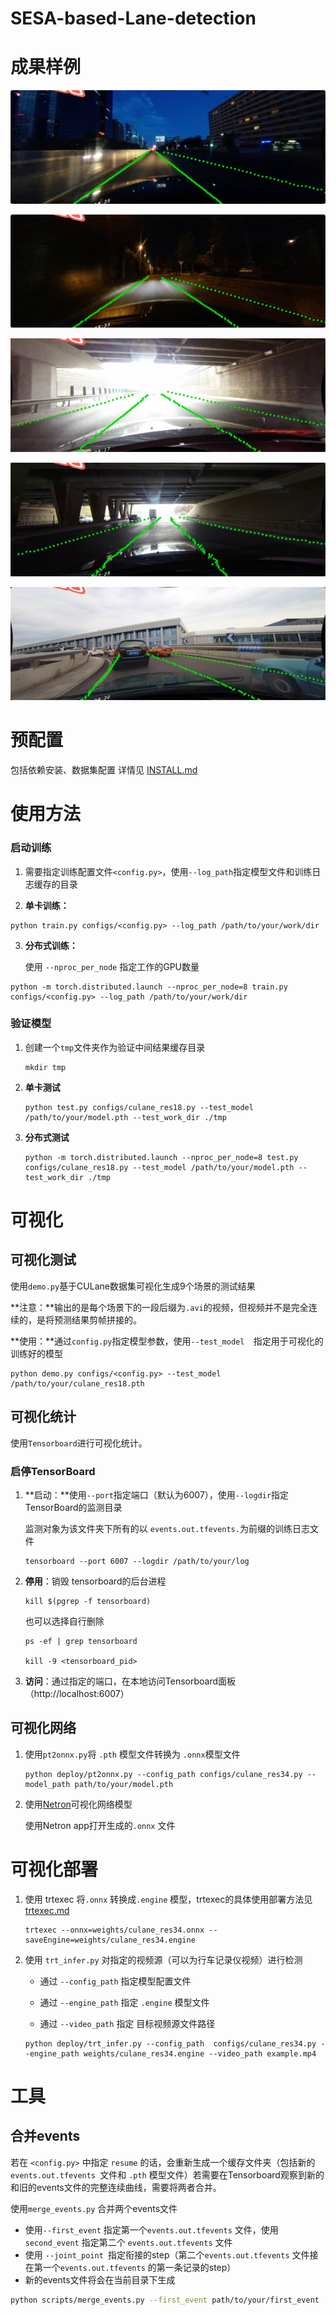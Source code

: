 # SESA-based-Lane-detection
# 成果样例
![image-20230508142731480](.\assets\demo-night-1.png)

![image-20230508142834719](.\assets\demo-night-2.png)

![image-20230508142935076](.\assets\demo-dazzle-1.png)

![image-20230508143012771](.\assets\demo-shadow-1.png)

![image-20230508143040448](.\assets\demo-curve-1.png)


# 预配置
包括依赖安装、数据集配置
详情见 [INSTALL.md](./INSTALL.md)

# 使用方法
### 启动训练

1. 需要指定训练配置文件`<config.py>`，使用`--log_path`指定模型文件和训练日志缓存的目录

2. **单卡训练：**

```shell
python train.py configs/<config.py> --log_path /path/to/your/work/dir
```
3. **分布式训练：**

   使用 `--nproc_per_node` 指定工作的GPU数量

```
python -m torch.distributed.launch --nproc_per_node=8 train.py configs/<config.py> --log_path /path/to/your/work/dir
```


### 验证模型

1. 创建一个`tmp`文件夹作为验证中间结果缓存目录

   ```shell
   mkdir tmp
   ```

2. **单卡测试**

   ```shell
   python test.py configs/culane_res18.py --test_model /path/to/your/model.pth --test_work_dir ./tmp
   ```

3. **分布式测试**

   ```shell
   python -m torch.distributed.launch --nproc_per_node=8 test.py configs/culane_res18.py --test_model /path/to/your/model.pth --test_work_dir ./tmp
   ```

   

# 可视化
## 可视化测试

使用`demo.py`基于CULane数据集可视化生成9个场景的测试结果

**注意：**输出的是每个场景下的一段后缀为`.avi`的视频，但视频并不是完全连续的，是将预测结果剪帧拼接的。

**使用：**通过`config.py`指定模型参数，使用`--test_model	`指定用于可视化的训练好的模型

```shell
python demo.py configs/<config.py> --test_model /path/to/your/culane_res18.pth
```

## 可视化统计

使用`Tensorboard`进行可视化统计。

### 启停TensorBoard

1. **启动：**使用`--port`指定端口（默认为6007），使用`--logdir`指定TensorBoard的监测目录

   监测对象为该文件夹下所有的以 `events.out.tfevents.`为前缀的训练日志文件 

   ```shell
   tensorboard --port 6007 --logdir /path/to/your/log
   ```

2. **停用**：销毁 tensorboard的后台进程

   ```shell
   kill $(pgrep -f tensorboard)
   ```

   也可以选择自行删除

   ```shell
   ps -ef | grep tensorboard
   
   kill -9 <tensorboard_pid>
   ```

3. **访问**：通过指定的端口，在本地访问Tensorboard面板（http://localhost:6007）

## 可视化网络

1. 使用`pt2onnx.py`将 `.pth` 模型文件转换为 `.onnx`模型文件

   ```shell
   python deploy/pt2onnx.py --config_path configs/culane_res34.py --model_path path/to/your/model.pth
   ```

2. 使用[Netron](https://netron.app/)可视化网络模型

   使用Netron app打开生成的`.onnx` 文件

   

# 可视化部署

1. 使用 trtexec 将`.onnx` 转换成`.engine` 模型，trtexec的具体使用部署方法见  [trtexec.md](./trtexec.md)

   ```shell
   trtexec --onnx=weights/culane_res34.onnx --saveEngine=weights/culane_res34.engine
   ```

2. 使用 `trt_infer.py` 对指定的视频源（可以为行车记录仪视频）进行检测 

   - 通过 `--config_path` 指定模型配置文件

   - 通过 `--engine_path` 指定 `.engine` 模型文件
   - 通过 `--video_path` 指定 目标视频源文件路径

   ```shell
   python deploy/trt_infer.py --config_path  configs/culane_res34.py --engine_path weights/culane_res34.engine --video_path example.mp4
   ```

# 工具

## 合并events

若在 `<config.py>` 中指定 `resume` 的话，会重新生成一个缓存文件夹（包括新的 `events.out.tfevents `文件和 `.pth` 模型文件）若需要在Tensorboard观察到新的和旧的events文件的完整连续曲线，需要将两者合并。

使用`merge_events.py` 合并两个events文件

- 使用`--first_event` 指定第一个`events.out.tfevents` 文件，使用`second_event` 指定第二个  `events.out.tfevents`  文件
- 使用 `--joint_point `指定衔接的step（第二个`events.out.tfevents` 文件接在第一个`events.out.tfevents` 的第一条记录的step）
- 新的events文件将会在当前目录下生成

```bash
python scripts/merge_events.py --first_event path/to/your/first_event  --second_event path/to/your/second_event --joint_point <joint_step>
```



